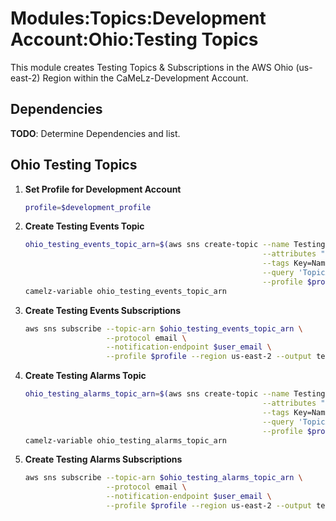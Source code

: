 # Modules:Topics:Development Account:Ohio:Testing Topics

This module creates Testing Topics & Subscriptions in the AWS Ohio (us-east-2) Region within the
CaMeLz-Development Account.

## Dependencies

**TODO**: Determine Dependencies and list.

## Ohio Testing Topics

1. **Set Profile for Development Account**

    ```bash
    profile=$development_profile
    ```

1. **Create Testing Events Topic**

    ```bash
    ohio_testing_events_topic_arn=$(aws sns create-topic --name Testing-Events \
                                                         --attributes "DisplayName=CMLT Events" \
                                                         --tags Key=Name,Value=Testing-Events-Topic Key=Company,Value=CaMeLz Key=Environment,Value=Testing \
                                                         --query 'TopicArn' \
                                                         --profile $profile --region us-east-2 --output text)
    camelz-variable ohio_testing_events_topic_arn
    ```

1. **Create Testing Events Subscriptions**

    ```bash
    aws sns subscribe --topic-arn $ohio_testing_events_topic_arn \
                      --protocol email \
                      --notification-endpoint $user_email \
                      --profile $profile --region us-east-2 --output text
    ```

1. **Create Testing Alarms Topic**

    ```bash
    ohio_testing_alarms_topic_arn=$(aws sns create-topic --name Testing-Alarms \
                                                         --attributes "DisplayName=CMLT Alarms" \
                                                         --tags Key=Name,Value=Testing-Alarms-Topic Key=Company,Value=CaMeLz Key=Environment,Value=Testing \
                                                         --query 'TopicArn' \
                                                         --profile $profile --region us-east-2 --output text)
    camelz-variable ohio_testing_alarms_topic_arn
    ```

1. **Create Testing Alarms Subscriptions**

    ```bash
    aws sns subscribe --topic-arn $ohio_testing_alarms_topic_arn \
                      --protocol email \
                      --notification-endpoint $user_email \
                      --profile $profile --region us-east-2 --output text
    ```
